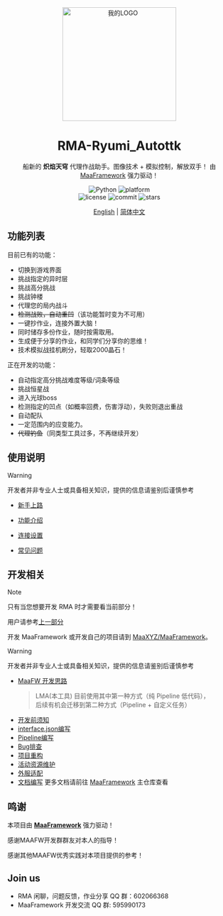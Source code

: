 <!-- markdownlint-disable MD033 MD041 -->
<div align="center">
<div align="center">
  <img src="https://raw.githubusercontent.com/Hirayama114514/RMA-Ryumi_Autottk/main/logo.ico" 
       alt="我的LOGO" 
       width="256" 
       height="256" />
</div>

# RMA-Ryumi_Autottk

船新的 **炽焰天穹** 代理作战助手。图像技术 + 模拟控制，解放双手！
由 [MaaFramework](https://github.com/MaaXYZ/MaaFramework) 强力驱动！


</div>

<p align="center">
  <img alt="Python" src="https://img.shields.io/badge/Python-3776AB?logo=python&logoColor=white">
  <img alt="platform" src="https://img.shields.io/badge/platform-Windows%20%7C%20Linux%20%7C%20macOS-blueviolet">
  <br>
  <img alt="license" src="https://img.shields.io/github/license/Hirayama114514/RMA-Ryumi_Autottk">
  <img alt="commit" src="https://img.shields.io/github/commit-activity/m/Hirayama114514/RMA-Ryumi_Autottk">
  <img alt="stars" src="https://img.shields.io/github/stars/Hirayama114514/RMA-Ryumi_Autottk?style=social">
</p>

<div align="center">

[English](./README_en.md) | [简体中文](./README.md)

</div>




## 功能列表

目前已有的功能：

- 切换到游戏界面
- 挑战指定的异时层
- 挑战高分挑战
- 挑战钟楼
- 代理您的局内战斗
- ~~检测战败，自动重凹~~（该功能暂时变为不可用）
- 一键抄作业，连接外置大脑！
- 同时储存多份作业，随时按需取用。
- 生成便于分享的作业，和同学们分享你的思维！
- 技术模拟战挂机刷分，轻取2000晶石！

正在开发的功能：

- 自动指定高分挑战难度等级/词条等级
- 挑战恒星战
- 进入光球boss
- 检测指定的凹点（如概率回费，伤害浮动），失败则退出重战
- 自动配队
- 一定范围内的应变能力。
- ~~代理钓鱼~~（同类型工具过多，不再继续开发）

## 使用说明
> [!WARNING]
>
>开发者并非专业人士或具备相关知识，提供的信息请鉴别后谨慎参考

- [新手上路](./docs/zh_cn/manual/新手上路.md)

- [功能介绍](./docs/zh_cn/manual/功能介绍.md)

- [连接设置](./docs/zh_cn/manual/连接设置.md)

- [常见问题](./docs/zh_cn/manual/常见问题.md)

## 开发相关

> [!NOTE]
>
> 只有当您想要开发 RMA 时才需要看当前部分！
>
> 用户请参考[上一部分](#使用说明)
>
> 开发 MaaFramework 或开发自己的项目请到 [MaaXYZ/MaaFramework](https://github.com/MaaXYZ/MaaFramework)。

> [!WARNING]
>
>开发者并非专业人士或具备相关知识，提供的信息请鉴别后谨慎参考
- [MaaFW 开发思路](https://github.com/MaaXYZ/MaaFramework/blob/main/docs/zh_cn/1.1-%E5%BF%AB%E9%80%9F%E5%BC%80%E5%A7%8B.md#%E5%BC%80%E5%8F%91%E6%80%9D%E8%B7%AF)  
  > LMA(本工具) 目前使用其中第一种方式（纯 Pipeline 低代码），  
  > 后续有机会迁移到第二种方式（Pipeline + 自定义任务）
  > 
- [开发前须知](./docs/zh_cn/develop/开发前须知.md)
- [interface.json编写](./docs/zh_cn/develop/interface.json编写.md)
- [Pipeline编写](./docs/zh_cn/develop/Pipeline编写.md)
- [Bug排查](./docs/zh_cn/develop/Bug排查.md)
- [项目重构](./docs/zh_cn/develop/项目重构.md)
- [活动资源维护](./docs/zh_cn/develop/活动资源维护.md)
- [外服适配](./docs/zh_cn/develop/外服适配.md)
- [文档编写](./docs/zh_cn/develop/文档编写.md)
更多文档请前往 [MaaFramework](https://github.com/MaaXYZ/MaaFramework) 主仓库查看

## 鸣谢

本项目由 **[MaaFramework](https://github.com/MaaXYZ/MaaFramework)** 强力驱动！

感谢MAAFW开发群群友对本人的指导！

感谢其他MAAFW优秀实践对本项目提供的参考！

## Join us

- RMA 闲聊，问题反馈，作业分享 QQ 群：602066368
- MaaFramework 开发交流 QQ 群: 595990173

